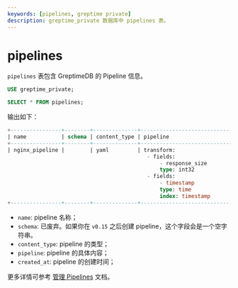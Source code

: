 ```yaml
---
keywords: [pipelines, greptime private]
description: greptime_private 数据库中 pipelines 表。
---
```


# pipelines

`pipelines` 表包含 GreptimeDB 的 Pipeline 信息。

```sql
USE greptime_private;

SELECT * FROM pipelines;
```

输出如下：

```sql
+----------------+--------+--------------+----------------------------------------------------------------------------------------------------------------------------------+----------------------------+
| name           | schema | content_type | pipeline                                                                                                                         | created_at                 |
+----------------+--------+--------------+----------------------------------------------------------------------------------------------------------------------------------+----------------------------+
| nginx_pipeline |        | yaml         | transform:                                                                                                                       | 2025-07-03 07:23:15.227539 |
                                            - fields:
                                                - response_size
                                                type: int32
                                            - fields:
                                                - timestamp
                                                type: time
                                                index: timestamp 
+----------------+--------+--------------+----------------------------------------------------------------------------------------------------------------------------------+----------------------------+
```

- `name`: pipeline 名称；
- `schema`: 已废弃。如果你在 `v0.15` 之后创建 pipeline，这个字段会是一个空字符串。
- `content_type`: pipeline 的类型；
- `pipeline`: pipeline 的具体内容；
- `created_at`: pipeline 的创建时间；

更多详情可参考 [管理 Pipelines](/user-guide/logs/manage-pipelines.md) 文档。 
